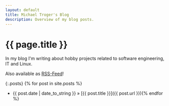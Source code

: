 ```yaml
---
layout: default
title: Michael Troger's Blog
description: Overview of my blog posts.
---
```

# {{ page.title }}

In my blog I'm writing about hobby projects related to software engineering, IT and Linux.

Also available as [RSS-Feed](/blog/atom.xml)!

{:.posts}
{% for post in site.posts %}
  * {{ post.date | date_to_string }} » [{{ post.title }}]({{ post.url }}){% endfor %}
